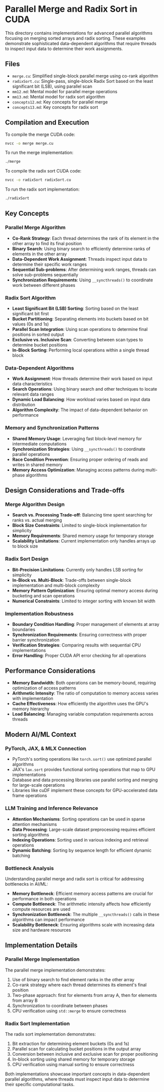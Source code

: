 # Parallel Merge and Radix Sort in CUDA

This directory contains implementations for advanced parallel algorithms focusing on merging sorted arrays and radix sorting. These examples demonstrate sophisticated data-dependent algorithms that require threads to inspect input data to determine their work assignments.

## Files
- `merge.cu`: Simplified single-block parallel merge using co-rank algorithm
- `radixSort.cu`: Single-pass, single-block Radix Sort based on the least significant bit (LSB), using parallel scan
- `mm12.md`: Mental model for parallel merge operations
- `mm13.md`: Mental model for radix sort algorithm
- `concepts12.md`: Key concepts for parallel merge
- `concepts13.md`: Key concepts for radix sort

## Compilation and Execution

To compile the merge CUDA code:
```bash
nvcc -o merge merge.cu
```

To run the merge implementation:
```bash
./merge
```

To compile the radix sort CUDA code:
```bash
nvcc -o radixSort radixSort.cu
```

To run the radix sort implementation:
```bash
./radixSort
```

## Key Concepts

### Parallel Merge Algorithm
- **Co-Rank Strategy**: Each thread determines the rank of its element in the other array to find its final position
- **Binary Search**: Using binary search to efficiently determine ranks of elements in the other array
- **Data-Dependent Work Assignment**: Threads inspect input data to determine their specific work ranges
- **Sequential Sub-problems**: After determining work ranges, threads can solve sub-problems sequentially
- **Synchronization Requirements**: Using `__syncthreads()` to coordinate work between different phases

### Radix Sort Algorithm
- **Least Significant Bit (LSB) Sorting**: Sorting based on the least significant bit first
- **Bucket Partitioning**: Separating elements into buckets based on bit values (0s and 1s)
- **Parallel Scan Integration**: Using scan operations to determine final positions in sorted output
- **Exclusive vs. Inclusive Scan**: Converting between scan types to determine bucket positions
- **In-Block Sorting**: Performing local operations within a single thread block

### Data-Dependent Algorithms
- **Work Assignment**: How threads determine their work based on input data characteristics
- **Search Operations**: Using binary search and other techniques to locate relevant data ranges
- **Dynamic Load Balancing**: How workload varies based on input data distribution
- **Algorithm Complexity**: The impact of data-dependent behavior on performance

### Memory and Synchronization Patterns
- **Shared Memory Usage**: Leveraging fast block-level memory for intermediate computations
- **Synchronization Strategies**: Using `__syncthreads()` to coordinate parallel operations
- **Race Condition Prevention**: Ensuring proper ordering of reads and writes in shared memory
- **Memory Access Optimization**: Managing access patterns during multi-phase algorithms

## Design Considerations and Trade-offs

### Merge Algorithm Design
- **Search vs. Processing Trade-off**: Balancing time spent searching for ranks vs. actual merging
- **Block Size Constraints**: Limited to single-block implementation for simplicity
- **Memory Requirements**: Shared memory usage for temporary storage
- **Scalability Limitations**: Current implementation only handles arrays up to block size

### Radix Sort Design
- **Bit-Precision Limitations**: Currently only handles LSB sorting for simplicity
- **In-Block vs. Multi-Block**: Trade-offs between single-block implementation and multi-block complexity
- **Memory Pattern Optimization**: Ensuring optimal memory access during bucketing and scan operations
- **Numerical Constraints**: Limited to integer sorting with known bit width

### Implementation Robustness
- **Boundary Condition Handling**: Proper management of elements at array boundaries
- **Synchronization Requirements**: Ensuring correctness with proper barrier synchronization
- **Verification Strategies**: Comparing results with sequential CPU implementations
- **Error Handling**: Proper CUDA API error checking for all operations

## Performance Considerations
- **Memory Bandwidth**: Both operations can be memory-bound, requiring optimization of access patterns
- **Arithmetic Intensity**: The ratio of computation to memory access varies with implementation
- **Cache Effectiveness**: How efficiently the algorithm uses the GPU's memory hierarchy
- **Load Balancing**: Managing variable computation requirements across threads

## Modern AI/ML Context

### PyTorch, JAX, & MLX Connection
- PyTorch's sorting operations like `torch.sort()` use optimized parallel algorithms
- JAX's `lax.sort` provides functional sorting operations that map to GPU implementations
- Database and data processing libraries use parallel sorting and merging for large-scale operations
- Libraries like cuDF implement these concepts for GPU-accelerated data frame operations

### LLM Training and Inference Relevance
- **Attention Mechanisms**: Sorting operations can be used in sparse attention mechanisms
- **Data Processing**: Large-scale dataset preprocessing requires efficient sorting algorithms
- **Indexing Operations**: Sorting used in various indexing and retrieval operations
- **Dynamic Batching**: Sorting by sequence length for efficient dynamic batching

### Bottleneck Analysis
Understanding parallel merge and radix sort is critical for addressing bottlenecks in AI/ML:
- **Memory Bottleneck**: Efficient memory access patterns are crucial for performance in both operations
- **Compute Bottleneck**: The arithmetic intensity affects how efficiently compute resources are used
- **Synchronization Bottleneck**: The multiple `__syncthreads()` calls in these algorithms can impact performance
- **Scalability Bottleneck**: Ensuring algorithms scale with increasing data size and hardware resources

## Implementation Details

### Parallel Merge Implementation
The parallel merge implementation demonstrates:
1. Use of binary search to find element ranks in the other array
2. Co-rank strategy where each thread determines its element's final position
3. Two-phase approach: first for elements from array A, then for elements from array B
4. Synchronization to coordinate between phases
5. CPU verification using `std::merge` to ensure correctness

### Radix Sort Implementation
The radix sort implementation demonstrates:
1. Bit extraction for determining element buckets (0s and 1s)
2. Parallel scan for calculating bucket positions in the output array
3. Conversion between inclusive and exclusive scan for proper positioning
4. In-block sorting using shared memory for temporary storage
5. CPU verification using manual sorting to ensure correctness

Both implementations showcase important concepts in data-dependent parallel algorithms, where threads must inspect input data to determine their specific computational tasks.